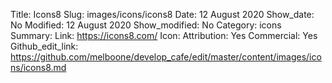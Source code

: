 Title: Icons8
Slug: images/icons/icons8
Date: 12 August 2020
Show_date: No
Modified: 12 August 2020
Show_modified: No
Category: icons
Summary:
Link: https://icons8.com/
Icon: 
Attribution: Yes
Commercial: Yes
Github_edit_link: https://github.com/melboone/develop_cafe/edit/master/content/images/icons/icons8.md